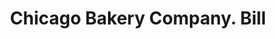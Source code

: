 ---
doi: 10.7916/D8K375M4
date_other: '1870'
date_other_textual: 1870-1879
form: printed ephemera
genre:
- Invoices
name:
- Chicago Bakery Company
object_in_context_url: https://biggert.cul.columbia.edu/items/view/ave_biggert_00170
subject_hierarchical_geographic:
- Chicago, Illinois, United States
subject_name:
- Chicago Bakery Company
title: Chicago Bakery Company. Bill
sort_title: Chicago Bakery Company. Bill
call_number: ave_biggert_00170
coordinates:
- 41.83694444444445,-87.68472222222222
pid: ave_biggert_00170
identifiers: ave_biggert_00170
thumbnail: https://derivativo-2.library.columbia.edu/iiif/2/ldpd:345008/full/!256,256/0/native.jpg
permalink: /biggert/ave_biggert_00170/
layout: iiif-image-page
---